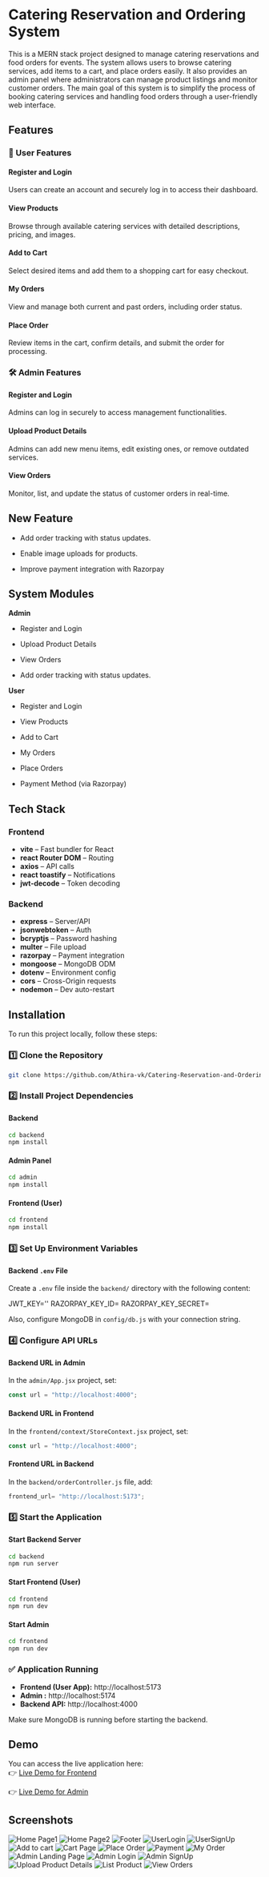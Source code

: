 
# Catering Reservation and Ordering System
This is a MERN stack project designed to manage catering reservations and food orders for events. The system allows users to browse catering services, add items to a cart, and place orders easily. It also provides an admin panel where administrators can manage product listings and monitor customer orders. The main goal of this system is to simplify the process of booking catering services and handling food orders through a user-friendly web interface.




## Features


### 👤 User Features

####  Register and Login
Users can create an account and securely log in to access their dashboard.

#### View Products
Browse through available catering services with detailed descriptions, pricing, and images.

####  Add to Cart
Select desired items and add them to a shopping cart for easy checkout.

####  My Orders
View and manage both current and past orders, including order status.

#### Place Order
Review items in the cart, confirm details, and submit the order for processing.



### 🛠️ Admin Features

####  Register and Login
Admins can log in securely to access management functionalities.

####  Upload Product Details
Admins can add new menu items, edit existing ones, or remove outdated services.

####  View Orders
Monitor, list, and update the status of customer orders in real-time.


## New Feature 


- Add order tracking with status updates.

- Enable image uploads for products.

- Improve payment integration with Razorpay
## System Modules
**Admin**
- Register and Login

- Upload Product Details

- View Orders
- Add order tracking with status updates.

**User**
- Register and Login

- View Products

- Add to Cart

- My Orders

- Place Orders

- Payment Method (via Razorpay)


## Tech Stack


### Frontend
- **vite** – Fast bundler for React
- **react Router DOM** – Routing
- **axios** – API calls
- **react toastify** – Notifications
- **jwt-decode** – Token decoding

### Backend
- **express** – Server/API
- **jsonwebtoken** – Auth
- **bcryptjs** – Password hashing
- **multer** – File upload
- **razorpay** – Payment integration
- **mongoose** – MongoDB ODM
- **dotenv** – Environment config
- **cors** – Cross-Origin requests
- **nodemon** – Dev auto-restart


##  Installation


To run this project locally, follow these steps:



### 1️⃣ Clone the Repository

```bash
git clone https://github.com/Athira-vk/Catering-Reservation-and-Ordering-System.git
```



### 2️⃣ Install Project Dependencies

####  Backend

```bash
cd backend
npm install
```

####  Admin Panel

```bash
cd admin
npm install
```

####  Frontend (User)

```bash
cd frontend
npm install
```



### 3️⃣ Set Up Environment Variables

####  Backend `.env` File

Create a `.env` file inside the `backend/` directory with the following content:


JWT_KEY=''
RAZORPAY_KEY_ID=
RAZORPAY_KEY_SECRET=


Also, configure MongoDB in `config/db.js` with your connection string.



### 4️⃣ Configure API URLs

####  Backend URL in Admin

In the `admin/App.jsx` project, set:
```js
const url = "http://localhost:4000";
```

####  Backend URL in Frontend

In the `frontend/context/StoreContext.jsx` project, set:
```js
const url = "http://localhost:4000";
```

####  Frontend URL in Backend

In the `backend/orderController.js` file, add:
```js
frontend_url= "http://localhost:5173";
```



### 5️⃣ Start the Application

####  Start Backend Server

```bash
cd backend
npm run server
```

####  Start Frontend (User)

```bash
cd frontend
npm run dev
```
####  Start Admin 

```bash
cd frontend
npm run dev
```


### ✅ Application Running

- **Frontend (User App):** http://localhost:5173
- **Admin :** http://localhost:5174 
- **Backend API:** http://localhost:4000

Make sure MongoDB is running before starting the backend.



    
## Demo


You can access the live application here:  
👉 [Live Demo for Frontend](https://catering-reservation-and-ordering-system-1xyt.onrender.com)

👉 [Live Demo for Admin](https://catering-reservation-and-ordering-system-li1p.onrender.com)
## Screenshots

                          

![Home Page1](https://github.com/user-attachments/assets/ff5aec2c-7c76-45c2-be25-262ef1ff2bdc)
![Home Page2](https://github.com/user-attachments/assets/0c56fdbb-fd7c-4ed8-86bd-2026e35bc8a5)
![Footer](https://github.com/user-attachments/assets/28312a8f-d12d-4621-93da-b3f45d4540f3)
![UserLogin](https://github.com/user-attachments/assets/ac4b63e4-c268-4172-9e4a-845e08cf47d1)
![UserSignUp](https://github.com/user-attachments/assets/959ea084-c90f-4727-a33e-78f78592ced5)
![Add to cart](https://github.com/user-attachments/assets/4e991a74-bee1-4a54-8f6d-db8ad7f3664b)
![Cart Page](https://github.com/user-attachments/assets/64c37ad5-a3b1-406a-8fc4-76e7c8f0a5ec)
![Place Order](https://github.com/user-attachments/assets/b9c61c01-bfba-48e0-9704-620c565b7606)
![Payment](https://github.com/user-attachments/assets/f30a8d46-cc5e-441b-a84c-7646bf224dfc)
![My Order](https://github.com/user-attachments/assets/61d583a3-5b53-4e00-9c99-e00a0b33cfdb)
![Admin Landing Page](https://github.com/user-attachments/assets/425908b1-2a5d-47cd-8cab-4455cecfa240)
![Admin Login](https://github.com/user-attachments/assets/861be7f5-bd08-4938-9df3-9dc237587a1e)
![Admin SignUp](https://github.com/user-attachments/assets/a82160e8-c7ec-49a9-a573-a6a667bd3fcb)
![Upload Product Details](https://github.com/user-attachments/assets/db8520e3-e557-4bd4-b247-87ec40934b72)
![List Product](https://github.com/user-attachments/assets/12a93ebb-e2da-489b-87f8-ad36e310b2cb)
![View Orders](https://github.com/user-attachments/assets/a27eb850-f33f-4b4d-af2e-eb11e6eecbb1)

